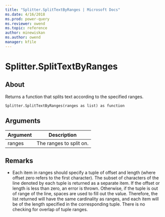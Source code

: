 ```yaml
---
title: "Splitter.SplitTextByRanges | Microsoft Docs"
ms.date: 4/16/2018
ms.prod: power-query
ms.reviewer: owend
ms.topic: reference
author: minewiskan
ms.author: owend
manager: kfile
---
```

# Splitter.SplitTextByRanges

  
## About  
Returns a function that splits text according to the specified ranges.  
  
```  
Splitter.SplitTextByRanges(ranges as list) as function  
```  
  
## Arguments  
  
|Argument|Description|  
|------------|---------------|  
|ranges|The ranges to split on.|  
  
## <a name="__toc360789925"></a>Remarks  
  
-   Each item in ranges should specify a tuple of offset and length (where offset zero refers to the first character).  The subset of characters of the line denoted by each tuple is returned as a separate item.  If the offset or length is less than zero, an error is thrown.   Otherwise, if the tuple is out of range of the line, spaces are used to fill out the value.  Therefore, the list returned will have the same cardinality as ranges, and each item will be of the length specified in the corresponding tuple.  There is no checking for overlap of tuple ranges.  
  

